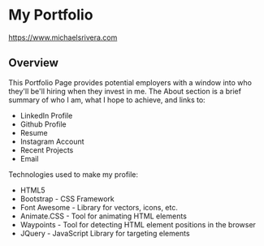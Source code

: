# My Portfolio

https://www.michaelsrivera.com

## Overview

This Portfolio Page provides potential employers with a window into who they'll be'll hiring when they invest in me. The About section is a brief summary of who I am, what I hope to achieve, and links to:
* LinkedIn Profile
* Github Profile
* Resume
* Instagram Account
* Recent Projects
* Email

Technologies used to make my profile:
* HTML5
* Bootstrap - CSS Framework
* Font Awesome - Library for vectors, icons, etc.
* Animate.CSS - Tool for animating HTML elements
* Waypoints - Tool for detecting HTML element positions in the browser
* JQuery - JavaScript Library for targeting elements
